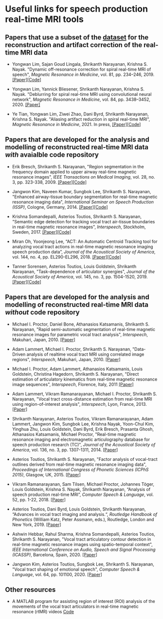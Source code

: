 # Useful links for speech production real-time MRI tools

## Papers that use a subset of the [dataset](https://doi.org/10.6084/m9.figshare.13725546.v1) for the reconstruction and artifact correction of the real-time MRI data
* Yongwan Lim, Sajan Goud Lingala, Shrikanth Narayanan, Krishna S. Nayak. "Dynamic off-resonance correction for spiral real-time MRI of speech", *Magnetic Resonance in  Medicine*, vol. 81, pp. 234–246, 2019. [[Paper]](https://doi.org/10.1002/mrm.27373)[[Code]](https://github.com/usc-mrel/dynamic_off_resonance_correction)

* Yongwan Lim, Yannick Bliesener, Shrikanth Narayanan, Krishna S. Nayak. "Deblurring for spiral real-time MRI using convolutional neural network", *Magnetic Resonance in  Medicine*, vol. 84, pp. 3438–3452, 2020. [[Paper]](https://doi.org/10.1002/mrm.28393)

* Ye Tian, Yongwan Lim, Ziwei Zhao, Dani Byrd, Shrikanth Narayanan, Krishna S. Nayak. "Aliasing artifact reduction in spiral real-time MRI", *Magnetic Resonance in  Medicine*, 2021. In press, [[Paper]](https://doi.org/10.1002/mrm.28746)[[Code]](https://github.com/usc-mrel/spiral_aliasing_reduction)

## Papers that are developed for the analysis and modelling of reconstructed real-time MRI data *with* avaialble code repository

* Erik Bresch, Shrikanth S. Narayanan, "Region segmentation in the frequency domain applied to upper airway real-time magnetic resonance images", *IEEE Transactions on Medical Imaging*, vol. 28, no. 3, pp. 323-338, 2009. [[Paper]](https://ieeexplore.ieee.org/document/4580124)[[Code]](https://github.com/usc-sail/span_segmentation)

* Jangwon Kim, Naveen Kumar, Sungbok Lee, Shrikanth S. Narayanan, "Enhanced airway-tissue boundary segmentation for real-time magnetic resonance imaging data", *International Seminar on Speech Production (ISSP)*, Cologne, Germany, 2014. [[Paper]](https://navkr.com/research/papers/issp2014preprocessseg.pdf)[[Code]](https://sail.usc.edu/old/software/rtmri_seg/)

* Krishna Somandepalli, Asterios Toutios, Shrikanth S. Narayanan, "Semantic edge detection for tracking vocal tract air-tissue boundaries in real-time magnetic resonance images", *Interspeech*, Stockholm, Sweden, 2017. [[Paper]](https://www.isca-speech.org/archive/Interspeech_2017/abstracts/1580.html)[[Code]](https://github.com/krsna6/rtmri-segnet)

* Miran Oh, Yoonjeong Lee, “ACT: An Automatic Centroid Tracking tool for analyzing vocal tract actions in real-time magnetic resonance imaging speech production data”, *Journal of the Acoustical Society of America*, vol. 144, no. 4, pp. EL290-EL296, 2018. [[Paper]](https://asa.scitation.org/doi/10.1121/1.5057367)[[Code]](https://github.com/miranoh/ACT)

* Tanner Sorensen, Asterios Toutios, Louis Goldstein, Shrikanth Narayanan, "Task-dependence of articulator synergies", *Journal of the Acoustical Society of America*, vol. 145, no. 3, pp. 1504-1520, 2019. [[Paper]](https://asa.scitation.org/doi/10.1121/1.5093538)[[Code]](https://github.com/TannerSorensen/task_spec_synergies)

## Papers that are developed for the analysis and modelling of reconstructed real-time MRI data *without* code repository

* Michael I. Proctor, Daniel Bone, Athanasios Katsamanis, Shrikanth S. Narayanan, "Rapid semi-automatic segmentation of real-time magnetic resonance images for parametric vocal tract analysis", *Interspeech*, Makuhari, Japan, 2010. [[Paper]](https://sail.usc.edu/span/pdfs/proctor2010rapid.pdf)

* Adam Lammert, Michael I. Proctor, Shrikanth S. Narayanan, "Data-Driven analysis of realtime vocal tract MRI using correlated image regions", *Interspeech*, Makuhari, Japan, 2010. [[Paper]](https://sail.usc.edu/span/pdfs/lammert2010datadriven.pdf)

* Michael I. Proctor, Adam Lammert, Athanasios Katsamanis, Louis Goldstein, Christina Hagedorn, Shrikanth S. Narayanan, "Direct estimation of articulatory kinematics from real-time magnetic resonance image sequences", *Interspeech*, Florence, Italy, 2011 [[Paper]](https://sail.usc.edu/span/pdfs/proctor2011direct.pdf)

* Adam Lammert, Vikram Ramanarayanan, Michael I. Proctor, Shrikanth S. Narayanan, "Vocal tract cross-distance estimation from real-time MRI using region-of-interest analysis", *Interspeech*, Lyon, France, 2013. [[Paper]](https://sail.usc.edu/span/pdfs/lammert2013vocal.pdf)

* Shrikanth Narayanan, Asterios Toutios, Vikram Ramanarayanan, Adam Lammert, Jangwon Kim, Sungbok Lee, Krishna Nayak, Yoon-Chul Kim, Yinghua Zhu, Louis Goldstein, Dani Byrd, Erik Bresch, Prasanta Ghosh, Athanasios Katsamanis, Michael Proctor, "Real-time magnetic resonance imaging and electromagnetic articulography database for speech production research (TC)", *Journal of the Acoustical Society of America*, vol. 136, no. 3, pp. 1307-1311, 2014. [[Paper]](https://sail.usc.edu/span/pdfs/narayanan2014realtime.pdf)

* Asterios Toutios, Shrikanth S. Narayanan, "Factor analysis of vocal-tract outlines derived from real-time magnetic resonance imaging data", *Proceedings of International Congress of Phonetic Sciences (ICPhS 2015)*, Glasgow, UK, 2015. [[Paper]](https://sail.usc.edu/span/pdfs/toutios2015factor.pdf)

* Vikram Ramanarayanan, Sam Tilsen, Michael Proctor, Johannes Töger, Louis Goldstein, Krishna S. Nayak, Shrikanth Narayanan, “Analysis of speech production real-time MRI”, *Computer Speech & Language*, vol. 52, pp. 1-22, 2018. [[Paper]](https://reader.elsevier.com/reader/sd/pii/S0885230817301894?token=DE7B29ADEF701086256A0D27181D183888B856F4F24C04841AC78CBF1AF1A93445EB8DDA9FBF4C71EE439A61996B786D)

* Asterios Toutios, Dani Byrd, Louis Goldstein, Shrikanth Narayanan, “Advances in vocal tract imaging and analysis.“, *Routledge Handbook of Phonetics* (William Katz, Peter Assmann, eds.), Routledge, London and New York, 2019. [[Paper]](https://www.taylorfrancis.com/chapters/advances-vocal-tract-imaging-analysis-asterios-toutios-dani-byrd-louis-goldstein-shrikanth-narayanan/e/10.4324/9780429056253-3)

* Ashwin Hebbar, Rahul Sharma, Krishna Somandepalli, Asterios Toutios, Shrikanth S. Narayanan, "Vocal tract articulatory contour detection in real-time magnetic resonance images using spatio-temporal context", *IEEE International Conference on Audio, Speech and Signal Processing (ICASSP)*, Barcelona, Spain, 2020. [[Paper]](https://sail.usc.edu/span/pdfs/hebbar2020vocal.pdf)

* Jangwon Kim, Asterios Toutios, Sungbok Lee, Shrikanth S. Narayanan, "Vocal tract shaping of emotional speech", *Computer Speech & Language*, vol. 64, pp. 101100, 2020. [[Paper]](https://sail.usc.edu/span/pdfs/kim2020vocal.pdf)

## Other resources

* A MATLAB program for assisting region of interest (ROI) analysis of the movements of the vocal tract articulators in real-time magnetic resonance (rtMR) videos [Code](https://github.com/reedblaylock/VocalTract-ROI-Toolbox)
